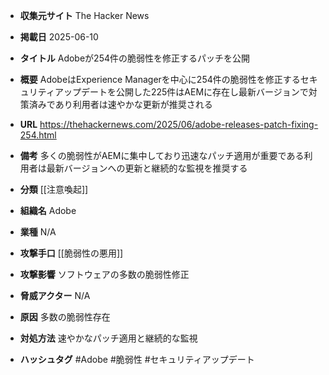 - **収集元サイト**
The Hacker News

- **掲載日**
2025-06-10

- **タイトル**
Adobeが254件の脆弱性を修正するパッチを公開

- **概要**
AdobeはExperience Managerを中心に254件の脆弱性を修正するセキュリティアップデートを公開した225件はAEMに存在し最新バージョンで対策済みであり利用者は速やかな更新が推奨される

- **URL**
https://thehackernews.com/2025/06/adobe-releases-patch-fixing-254.html

- **備考**
多くの脆弱性がAEMに集中しており迅速なパッチ適用が重要である利用者は最新バージョンへの更新と継続的な監視を推奨する

- **分類**
[[注意喚起]]

- **組織名**
Adobe

- **業種**
N/A

- **攻撃手口**
[[脆弱性の悪用]]

- **攻撃影響**
ソフトウェアの多数の脆弱性修正

- **脅威アクター**
N/A

- **原因**
多数の脆弱性存在

- **対処方法**
速やかなパッチ適用と継続的な監視

- **ハッシュタグ**
#Adobe #脆弱性 #セキュリティアップデート
